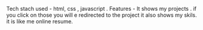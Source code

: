 Tech stach used - html, css , javascript .
Features - It shows my projects . if you click on those you will e redirected to the project 
it also shows my skils. it is like me online resume.
